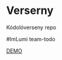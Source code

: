 # Verserny
Kódolóverseny repo

#ImLumi team-todo

[DEMO](https://bzozoo.github.io/Verserny/round1/team_todo/team_todo-master/public/)

